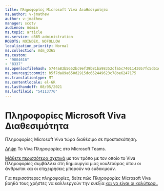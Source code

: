 ```yaml
---
title: Πληροφορίες Microsoft Viva Διαθεσιμότητα
ms.author: v-jmathew
author: v-jmathew
manager: scotv
audience: Admin
ms.topic: article
ms.service: o365-administration
ROBOTS: NOINDEX, NOFOLLOW
localization_priority: Normal
ms.collection: Adm_O365
ms.custom:
- "9004616"
- "8337"
ms.openlocfilehash: 5744a83b5652bc9ef39b81ba98352cfa5c7401143057fc5d51d164757413a6d0
ms.sourcegitcommit: b5f7da89a650d2915dc652449623c78be6247175
ms.translationtype: MT
ms.contentlocale: el-GR
ms.lasthandoff: 08/05/2021
ms.locfileid: "54113776"
---
```

# <a name="microsoft-viva-insights-availability"></a>Πληροφορίες Microsoft Viva Διαθεσιμότητα

Πληροφορίες Microsoft Viva τώρα διαθέσιμο σε προεπισκόπηση.

[Λήψη](https://aka.ms/InsightsDocumentation) Το Viva Πληροφορίες στο Microsoft Teams.

[Μάθετε περισσότερα σχετικά](https://aka.ms/VivaInsights) με τον τρόπο με τον οποίο το Viva Πληροφορίες συμβάλλει στη δημιουργία μιας κουλτούρας όπου οι άνθρωποι και οι επιχειρήσεις μπορούν να ευδοκιμούν.

Για περισσότερες πληροφορίες, δείτε πώς Πληροφορίες Microsoft Viva βοηθά τους χρήστες να καλλιεργούν την ευεξία [και να είναι οι καλύτεροι.](https://techcommunity.microsoft.com/t5/microsoft-viva-blog/microsoft-viva-insights-helps-people-nurture-wellbeing-and-be/ba-p/2107010)
